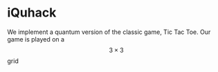 # iQuhack

We implement a quantum version of the classic game, Tic Tac Toe. Our game is played on a $$3\times3$$ grid
